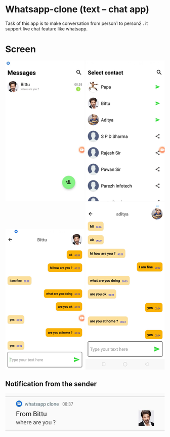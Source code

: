 # Whatsapp-clone (text – chat app)
Task of this app is to make conversation from person1 to person2 . it support live chat feature like whatsapp.

# Screen 
<img src="images/home.jpeg" alt="Your image title" width="250"/>   <img src="images/contacts.jpeg" alt="Your image title" width="250"/>  <img src="images/person_1.jpeg" alt="Your image title" width="250"/>  <img src="images/person_2.jpeg" alt="Your image title" width="250"/>


## Notification from the sender 
![](images/notif.jpeg) &nbsp;
